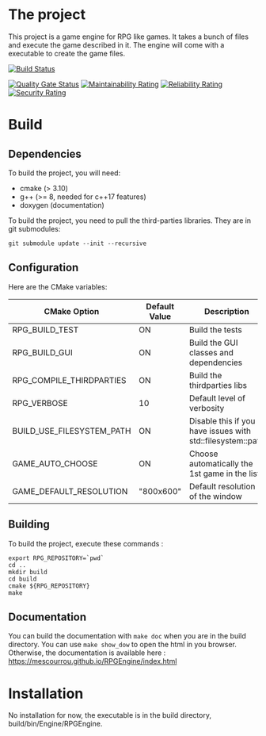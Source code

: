 # The project
This project is a game engine for RPG like games. It takes a bunch of files and execute the game described in it.
The engine will come with a executable to create the game files.

[![Build Status](https://travis-ci.com/mescourrou/RPGEngine.svg?branch=master)](https://travis-ci.com/mescourrou/RPGEngine)

[![Quality Gate Status](https://sonarcloud.io/api/project_badges/measure?project=mescourrou_RPGEngine&metric=alert_status)](https://sonarcloud.io/dashboard?id=mescourrou_RPGEngine) [![Maintainability Rating](https://sonarcloud.io/api/project_badges/measure?project=mescourrou_RPGEngine&metric=sqale_rating)](https://sonarcloud.io/dashboard?id=mescourrou_RPGEngine) [![Reliability Rating](https://sonarcloud.io/api/project_badges/measure?project=mescourrou_RPGEngine&metric=reliability_rating)](https://sonarcloud.io/dashboard?id=mescourrou_RPGEngine) [![Security Rating](https://sonarcloud.io/api/project_badges/measure?project=mescourrou_RPGEngine&metric=security_rating)](https://sonarcloud.io/dashboard?id=mescourrou_RPGEngine)

# Build
## Dependencies
To build the project, you will need:
- cmake (> 3.10)
- g++ (>= 8, needed for c++17 features)
- doxygen (documentation)

To build the project, you need to pull the third-parties libraries. They are in git submodules:
```
git submodule update --init --recursive
```

## Configuration
Here are the CMake variables:

| CMake Option               | Default Value  | Description                                                |
|----------------------------|----------------|------------------------------------------------------------|
| RPG_BUILD_TEST             | ON             | Build the tests                                            |
| RPG_BUILD_GUI              | ON             | Build the GUI classes and dependencies                     |
| RPG_COMPILE_THIRDPARTIES   | ON             | Build the thirdparties libs   		                         |
| RPG_VERBOSE                | 10             | Default level of verbosity                                 |
| BUILD_USE_FILESYSTEM_PATH  | ON             | Disable this if you have issues with std::filesystem::path |
| GAME_AUTO_CHOOSE           | ON             | Choose automatically the 1st game in the list              |
| GAME_DEFAULT_RESOLUTION    | "800x600"      | Default resolution of the window                           |

## Building
To build the project, execute these commands :
```
export RPG_REPOSITORY=`pwd`
cd ..
mkdir build
cd build
cmake ${RPG_REPOSITORY}
make
```

## Documentation
You can build the documentation with `make doc` when you are in the build directory. You can use `make show_dow` to open the html in you browser.
Otherwise, the documentation is available here : https://mescourrou.github.io/RPGEngine/index.html

# Installation
No installation for now, the executable is in the build directory, build/bin/Engine/RPGEngine.
